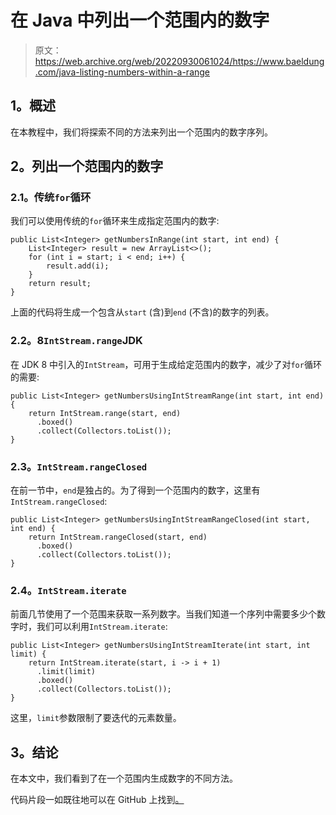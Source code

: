 # 在 Java 中列出一个范围内的数字

> 原文：<https://web.archive.org/web/20220930061024/https://www.baeldung.com/java-listing-numbers-within-a-range>

## 1。概述

在本教程中，我们将探索不同的方法来列出一个范围内的数字序列。

## 2。列出一个范围内的数字

### 2.1。传统`for`循环

我们可以使用传统的`for`循环来生成指定范围内的数字:

```
public List<Integer> getNumbersInRange(int start, int end) {
    List<Integer> result = new ArrayList<>();
    for (int i = start; i < end; i++) {
        result.add(i);
    }
    return result;
}
```

上面的代码将生成一个包含从`start` (含)到`end` (不含)的数字的列表。

### 2.2。8`IntStream.range`JDK

在 JDK 8 中引入的`IntStream`，可用于生成给定范围内的数字，减少了对`for`循环的需要:

```
public List<Integer> getNumbersUsingIntStreamRange(int start, int end) {
    return IntStream.range(start, end)
      .boxed()
      .collect(Collectors.toList());
}
```

### 2.3。`IntStream.rangeClosed`

在前一节中，`end`是独占的。为了得到一个范围内的数字，这里有`IntStream.rangeClosed`:

```
public List<Integer> getNumbersUsingIntStreamRangeClosed(int start, int end) {
    return IntStream.rangeClosed(start, end)
      .boxed()
      .collect(Collectors.toList());
}
```

### 2.4。`IntStream.iterate`

前面几节使用了一个范围来获取一系列数字。当我们知道一个序列中需要多少个数字时，我们可以利用`IntStream.iterate`:

```
public List<Integer> getNumbersUsingIntStreamIterate(int start, int limit) {
    return IntStream.iterate(start, i -> i + 1)
      .limit(limit)
      .boxed()
      .collect(Collectors.toList());
}
```

这里，`limit`参数限制了要迭代的元素数量。

## 3。结论

在本文中，我们看到了在一个范围内生成数字的不同方法。

代码片段一如既往地可以在 GitHub 上找到[。](https://web.archive.org/web/20220627181314/https://github.com/eugenp/tutorials/tree/master/core-java-modules/core-java-numbers-3)